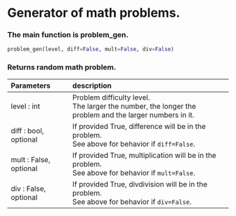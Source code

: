 # Generator of math problems.

### The main function is problem_gen.
```python
problem_gen(level, diff=False, mult=False, div=False)
```
### Returns random math problem.

| **Parameters**           | description                                                                                                 |
| :----------------------- | :---------------------------------------------------------------------------------------------------------- |
| level : int              | Problem difficulty level. <br />The larger the number, the longer the problem and the larger numbers in it. |
| diff : bool, optional    | If provided True, difference will be in the problem. <br />See above for behavior if `diff=False`.          |
| mult : False, optional   | If provided True, multiplication will be in the problem. <br />See above for behavior if `mult=False`.      |
| div : False, optional    | If provided True, divdivision will be in the problem. <br />See above for behavior if `div=False`.          |
